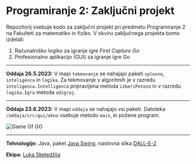 # Programiranje 2: Zaključni projekt

Repozitorij vsebuje kodo za zaključni projekt pri predmetu Programiranje 2 na Fakulteti za matematiko in fiziko. V okviru zaključnega projekta bomo izdelali: 

1. Računalniško logiko za igranje igre *First Capture Go*
2. Profesionalno aplikacijo (GUI) za igranje igre Go

---

**Oddaja 26.5.2023:** V mapi `tekmovanje` se nahajajo paketi `splosno`, `inteligenca` in `logika`. Za tekmovanje v algoritmih je v razredu `inteligenca.Intelligenca` pripravljena metoda `izberiPotezo` in v razredu `logika.Igra` metoda `odigraj`.

---

**Oddaja 23.6.2023:** V mapi `oddaja` se nahajajo vsi paketi. Datoteka `/oddaja/src/gui/okno` vsebuje metodo `main`, ki požene program.

![Game Of GO](https://raw.githubusercontent.com/lukaske/programiranje2-projekt/main/readme/screen.png)

---


**Tehnologije:** Java, paket [Java Swing](https://docs.oracle.com/javase/tutorial/uiswing/start/index.html), naslovna slika [DALL-E-2](https://openai.com/dall-e-2)

**Ekipa:** [Luka Skeledžija](https://github.com/lukaske)
